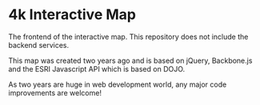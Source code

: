 4k Interactive Map
===============

The frontend of the interactive map. This repository does not include the backend services.

This map was created two years ago and is based on jQuery, Backbone.js and the ESRI Javascript API which is based on DOJO.

As two years are huge in web development world, any major code improvements are welcome!

